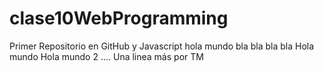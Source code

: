 # clase10WebProgramming
Primer Repositorio en GitHub y Javascript
hola mundo
bla 
bla 
bla 
bla
Hola mundo
Hola mundo 2
....
Una linea más por TM
